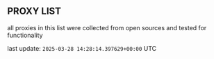 ## PROXY LIST

all proxies in this list were collected from open sources and tested for functionality

last update: `2025-03-28 14:28:14.397629+00:00` UTC